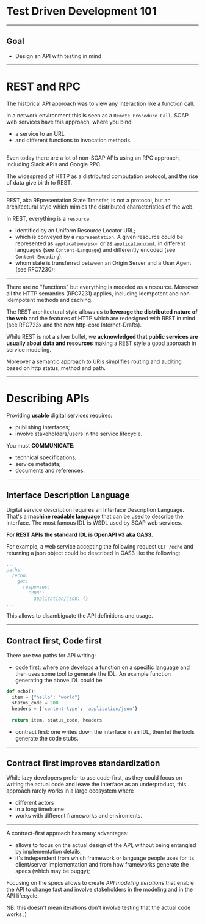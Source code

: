 # Test Driven Development 101

---


## Goal

  - Design an API with testing in mind
    
---

# REST and RPC

The historical API approach was to view any interaction like a function call.

In a network environment this is seen as a `Remote Procedure Call`.
SOAP web services have this approach, where you bind:

 * a service to an URL 
 * and different functions to invocation methods.

----

Even today there are a lot of non-SOAP APIs using an RPC approach, 
including Slack APIs and Google RPC.

The widespread of HTTP as a distributed computation protocol,
 and the rise of data give birth to REST.

----

REST, aka REpresentation State Transfer, is not a protocol,
 but an architectural style which mimics the distributed characteristics of the web.

In REST, everything is a `resource`:

- identified by an Uniform Resource Locator URL;
- which is conveyed by a `representation`. A given resource 
could be represented as `application/json` or 
as [`application/xml`](https://tools.ietf.org/html/rfc7303), 
in different languages (see `Content-Language`)
 and differently encoded (see `Content-Encoding`);
- whom state is transferred between an Origin Server
 and a User Agent (see RFC7230);

---- 

There are no "functions" but everything is modeled as a resource. 
Moreover all the HTTP semantics (RFC7231) applies, including idempotent 
and non-idempotent methods and caching.

The REST architectural style allows us to 
**leverage the distributed nature of the web** and
 the features of HTTP which are redesigned with REST in mind 
 (see RFC723x and the new http-core Internet-Drafts).

While REST is not a silver bullet, we 
**acknowledged that public services are usually about data and resources**
 making a REST style a good approach in service modeling. 

Moreover a semantic approach to URIs simplifies routing and auditing
 based on http status, method and path.

---

# Describing APIs

Providing **usable** digital services requires:

- publishing interfaces;
- involve stakeholders/users in the service lifecycle.

You must **COMMUNICATE**:

- technical specifications;
- service metadata;
- documents and references.

---

## Interface Description Language

Digital service description requires an Interface Description Language. 
That's a **machine readable
language** that can be used to describe the interface. 
The most famous IDL is WSDL used by SOAP web services. 

**For REST APIs the standard IDL is OpenAPI v3 aka OAS3**.

For example, a web service accepting the following request `GET /echo` and
 returning a json object could be described in OAS3 like the following:

```yaml
...
paths:
  /echo:
    get:
      responses:
        "200":
          application/json: {}
...
```

This allows to disambiguate the API definitions and usage.

---

## Contract first, Code first

There are two paths for API writing:

- code first: where one develops a function on a specific language 
  and then uses some tool to generate the
  IDL. An example function generating the above IDL could be
  
```python
def echo():
  item = {"hello": "world"}
  status_code = 200
  headers = {'content-type': 'application/json'}
  
  return item, status_code, headers
```
  
- contract first: one writes down the interface in an IDL,
 then let the tools generate the code stubs.

---

## Contract first improves standardization

While lazy developers prefer to use code-first, 
as they could focus on writing the actual code and leave 
the interface as an underproduct, 
this approach rarely works in a large ecosystem where

  * different actors 
  * in a long timeframe 
  * works with different frameworks and enviroments.

----

A contract-first approach has many advantages:

- allows to focus on the actual design of the API, without 
  being entangled by implementation details;
- it's independent from which framework or language people uses
  for its client/server implementation and from how frameworks generate the
  specs (which may be buggy);

Focusing on the specs allows to create *API modeling iterations* that enable
the API to change fast and involve stakeholders in the modeling and in the 
API lifecycle.

NB: this doesn't mean iterations don't involve testing that the actual code works ;)
